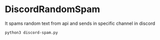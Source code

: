 # DiscordRandomSpam
It spams random text from api and sends in specific channel in discord

```
python3 discord-spam.py
```
